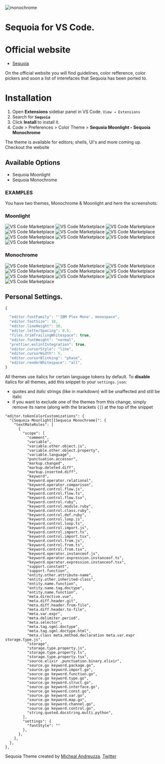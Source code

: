 ![monochrome](https://sequoiatheme.com/images/ogTwitter.png)

# Sequoia for VS Code.

# Official website
-  [Sequoia](https://sequoiatheme.com)

On the official website you will find guidelines, color refference, color pickers and soon a list of interefaces that Sequoia has been ported to.


# Installation

1. Open **Extensions** sidebar panel in VS Code. `View → Extensions`
2. Search for **`Sequoia`**
3. Click **Install** to install it.
4. Code > Preferences > Color Theme >
 **Sequoia Moonlight - Sequoia Monochrome**

The theme is available for editors; shells, UI's and more coming up. Checkout the website

## Available Options
- Sequoia Moonlight
- Sequoia Monochrome

### EXAMPLES
You have two themes, Monochrome &amp; Moonlight and here the screenshots:
### Moonlight
![VS Code Marketplace](https://github.com/Sequoia-Theme/vs-code/blob/main/moonlight-screenshots/moonlight-cpp.png?raw=true)
![VS Code Marketplace](https://github.com/Sequoia-Theme/vs-code/blob/main/moonlight-screenshots/moonlight-cs.png?raw=true)
![VS Code Marketplace](https://github.com/Sequoia-Theme/vs-code/blob/main/moonlight-screenshots/moonlight-css.png?raw=true)
![VS Code Marketplace](https://github.com/Sequoia-Theme/vs-code/blob/main/moonlight-screenshots/moonlight-html.png?raw=true)
![VS Code Marketplace](https://github.com/Sequoia-Theme/vs-code/blob/main/moonlight-screenshots/moonlight-java.png?raw=true)
![VS Code Marketplace](https://github.com/Sequoia-Theme/vs-code/blob/main/moonlight-screenshots/moonlight-js.png?raw=true)
![VS Code Marketplace](https://github.com/Sequoia-Theme/vs-code/blob/main/moonlight-screenshots/moonlight-md.png?raw=true)
![VS Code Marketplace](https://github.com/Sequoia-Theme/vs-code/blob/main/moonlight-screenshots/moonlight-py.png?raw=true)
![VS Code Marketplace](https://github.com/Sequoia-Theme/vs-code/blob/main/moonlight-screenshots/moonlight-sh.png?raw=true)
![VS Code Marketplace](https://github.com/Sequoia-Theme/vs-code/blob/main/moonlight-screenshots/moonlight-terminal.png?raw=true)

### Monochrome

![VS Code Marketplace](https://github.com/Sequoia-Theme/vs-code/blob/main/monochrome-screenshots/monochrome-cpp.png?raw=true)
![VS Code Marketplace](https://github.com/Sequoia-Theme/vs-code/blob/main/monochrome-screenshots/monochrome-cs.png?raw=true)
![VS Code Marketplace](https://github.com/Sequoia-Theme/vs-code/blob/main/monochrome-screenshots/monochrome-css.png?raw=true)
![VS Code Marketplace](https://github.com/Sequoia-Theme/vs-code/blob/main/monochrome-screenshots/monochrome-html.png?raw=true)
![VS Code Marketplace](https://github.com/Sequoia-Theme/vs-code/blob/main/monochrome-screenshots/monochrome-java.png?raw=true)
![VS Code Marketplace](https://github.com/Sequoia-Theme/vs-code/blob/main/monochrome-screenshots/monochrome-js.png?raw=true)
![VS Code Marketplace](https://github.com/Sequoia-Theme/vs-code/blob/main/monochrome-screenshots/monochrome-md.png?raw=true)
![VS Code Marketplace](https://github.com/Sequoia-Theme/vs-code/blob/main/monochrome-screenshots/monochrome-py.png?raw=true)
![VS Code Marketplace](https://github.com/Sequoia-Theme/vs-code/blob/main/monochrome-screenshots/monochrome-sh.png?raw=true)
![VS Code Marketplace](https://github.com/Sequoia-Theme/vs-code/blob/main/monochrome-screenshots/monochrome-terminal.png?raw=true)


## Personal Settings.

```js
{

  "editor.fontFamily": "'IBM Plex Mono', monospace",
  "editor.fontSize": 18,
  "editor.lineHeight": 38,
  "editor.letterSpacing": 0.5,
  "files.trimTrailingWhitespace": true,
  "editor.fontWeight": "normal",
  "prettier.eslintIntegration": true,
  "editor.cursorStyle": "line",
  "editor.cursorWidth": 5,
  "editor.cursorBlinking": "phase",
  "editor.renderWhitespace": "all",
}
```

All themes use italics for certain language tokens by default.
To **disable** italics for all themes, add this snippet to your `settings.json`:
  - quotes and *italic* strings (like in markdown) will be unaffected and still be italic
  - if you want to exclude one of the themes from this change, simply remove its name (along with the brackets `[]`) at the top of the snippet

```jsonc
"editor.tokenColorCustomizations": {
  "[Sequoia Moonlight][Sequoia Monochrome]": {
    "textMateRules": [
      {
        "scope": [
          "comment",
          "variable",
          "variable.other.object.js",
          "variable.other.object.property",
          "variable.language",
          "punctuation.accessor",
          "markup.changed",
          "markup.deleted.diff",
          "markup.inserted.diff",
          "keyword",
          "keyword.operator.relational",
          "keyword.operator.comparison",
          "keyword.control.flow.js",
          "keyword.control.flow.ts",
          "keyword.control.flow.tsx",
          "keyword.control.ruby",
          "keyword.control.module.ruby",
          "keyword.control.class.ruby",
          "keyword.control.def.ruby",
          "keyword.control.loop.js",
          "keyword.control.loop.ts",
          "keyword.control.import.js",
          "keyword.control.import.ts",
          "keyword.control.import.tsx",
          "keyword.control.from.js",
          "keyword.control.from.ts",
          "keyword.control.from.tsx",
          "keyword.operator.instanceof.js",
          "keyword.operator.expression.instanceof.ts",
          "keyword.operator.expression.instanceof.tsx",
          "support.constant",
          "support.function",
          "entity.other.attribute-name",
          "entity.other.inherited-class",
          "entity.name.function",
          "entity.name.tag.doctype",
          "entity.name.function",
          "meta.directive.vue",
          "meta.diff.header.git",
          "meta.diff.header.from-file",
          "meta.diff.header.to-file",
          "meta.var.expr",
          "meta.delimiter.period",
          "meta.selector",
          "meta.tag.sgml.doctype",
          "meta.tag.sgml.doctype.html",
          "meta.class meta.method.declaration meta.var.expr storage.type.js",
          "storage",
          "storage.type.property.js",
          "storage.type.property.ts",
          "storage.type.property.tsx",
          "source.elixir .punctuation.binary.elixir",
          "source.go keyword.package.go",
          "source.go keyword.import.go",
          "source.go keyword.function.go",
          "source.go keyword.type.go",
          "source.go keyword.struct.go",
          "source.go keyword.interface.go",
          "source.go keyword.const.go",
          "source.go keyword.var.go",
          "source.go keyword.map.go",
          "source.go keyword.channel.go",
          "source.go keyword.control.go",
          "string.quoted.docstring.multi.python",
        ],
        "settings": {
          "fontStyle": ""
        },
      },
    ],
  },
},
```

Sequoia Theme created by [Micheal Andreuzza](https://github.com/michael-andreuzza).
[Twitter](https://twitter.com/Mike_Andreuzza)
